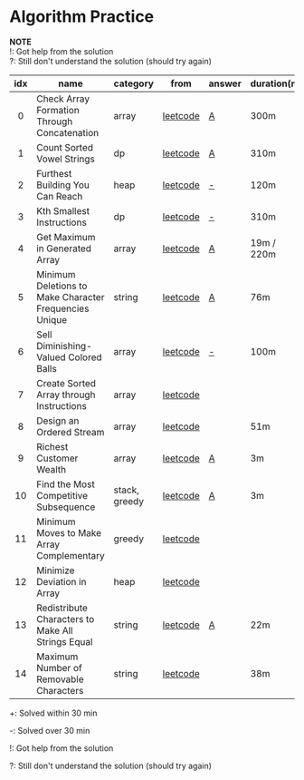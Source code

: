 # Algorithm Practice
    

**NOTE**  
!: Got help from the solution  
?: Still don't understand the solution (should try again)  

| idx | name                  | category | from | answer | duration(m) | note |
|:---:|-----------------------|----------|------|--------|-------------|------|
| 0   | Check Array Formation Through Concatenation | array | [leetcode](https://leetcode.com/contest/weekly-contest-213/problems/check-array-formation-through-concatenation/) | [A](array/check-array-formation-through-concatenation.py) | 300m | - |
| 1   | Count Sorted Vowel Strings | dp | [leetcode](https://leetcode.com/contest/weekly-contest-213/problems/count-sorted-vowel-strings/) | [A](dp/count-sorted-vowel-strings.py) | 310m | - |
| 2   | Furthest Building You Can Reach | heap | [leetcode](https://leetcode.com/contest/weekly-contest-213/problems/furthest-building-you-can-reach/) | [-](heap/furthest-building-you-can-reach.py) | 120m | ? |
| 3   | Kth Smallest Instructions | dp | [leetcode](https://leetcode.com/contest/weekly-contest-213/problems/kth-smallest-instructions/) | [-](dp/kth-smallest-instructions.py) | 310m | ? |
| 4   | Get Maximum in Generated Array | array | [leetcode](https://leetcode.com/contest/weekly-contest-214/problems/get-maximum-in-generated-array/) | [A](array/get-maximum-in-generated-array.py) | 19m / 220m  | + |
| 5   | Minimum Deletions to Make Character Frequencies Unique | string | [leetcode](https://leetcode.com/contest/weekly-contest-214/problems/minimum-deletions-to-make-character-frequencies-unique/) | [A](string/minimum-deletions-to-make-character-frequencies-unique.py) | 76m  | - |
| 6   | Sell Diminishing-Valued Colored Balls | array | [leetcode](https://leetcode.com/contest/weekly-contest-214/problems/sell-diminishing-valued-colored-balls/) | [-](array/sell-diminishing-valued-colored-balls.py) | 100m  | ? |
| 7   | Create Sorted Array through Instructions | array | [leetcode](https://leetcode.com/contest/weekly-contest-214/problems/create-sorted-array-through-instructions/) |  |   | ? |
| 8   | Design an Ordered Stream | array | [leetcode](https://leetcode.com/contest/weekly-contest-215/problems/design-an-ordered-stream/) |  | 51m | ? |
| 9   | Richest Customer Wealth | array | [leetcode](https://leetcode.com/contest/weekly-contest-217/problems/richest-customer-wealth/) | [A](array/richest-customer-wealth.py) | 3m | + |
| 10   | Find the Most Competitive Subsequence | stack, greedy | [leetcode](https://leetcode.com/contest/weekly-contest-217/problems/find-the-most-competitive-subsequence/) | [A](stack/find-the-most-competitive-subsequence.py) | 3m | + |
| 11   | Minimum Moves to Make Array Complementary | greedy | [leetcode](https://leetcode.com/contest/weekly-contest-217/problems/minimum-moves-to-make-array-complementary/) |  |  | ? |
| 12   | Minimize Deviation in Array | heap | [leetcode](https://leetcode.com/contest/weekly-contest-217/problems/minimize-deviation-in-array/) |  |  | ? |
| 13   | Redistribute Characters to Make All Strings Equal | string | [leetcode](https://leetcode.com/problems/redistribute-characters-to-make-all-strings-equal/) | [A](string/redistribute-characters-to-make-all-strings-equal.py) | 22m | + |
| 14   | Maximum Number of Removable Characters | string | [leetcode](https://leetcode.com/problems/maximum-number-of-removable-characters/) |  | 38m | ! |

+: Solved within 30 min

-: Solved over 30 min

!: Got help from the solution

?: Still don't understand the solution (should try again)